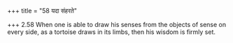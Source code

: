 +++
title = "58 यदा संहरते"

+++
2.58 When one is able to draw his senses from the objects of sense on
every side, as a tortoise draws in its limbs, then his wisdom is firmly
set.
